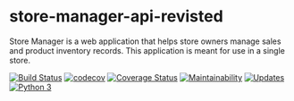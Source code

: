 # store-manager-api-revisted
Store Manager is a web application that helps store owners manage sales and product inventory records. This application is meant for use in a single store.


[![Build Status](https://travis-ci.com/kipruto/store-manager-api-v2-revisted.svg?branch=master)](https://travis-ci.com/kipruto/store-manager-api-v2-revisted) [![codecov](https://codecov.io/gh/kipruto/store-manager-api-v2-revisted/branch/master/graph/badge.svg)](https://codecov.io/gh/kipruto/store-manager-api-v2-revisted) [![Coverage Status](https://coveralls.io/repos/github/kipruto/store-manager-api-v2-revisted/badge.svg?branch=master)](https://coveralls.io/github/kipruto/store-manager-api-v2-revisted?branch=master) [![Maintainability](https://api.codeclimate.com/v1/badges/32806fdcde239f6d6b59/maintainability)](https://codeclimate.com/github/kipruto/store-manager-api-v2-revisted/maintainability) [![Updates](https://pyup.io/repos/github/kipruto/store-manager-api-v2-revisted/shield.svg)](https://pyup.io/repos/github/kipruto/store-manager-api-v2-revisted/) [![Python 3](https://pyup.io/repos/github/kipruto/store-manager-api-v2-revisted/python-3-shield.svg)](https://pyup.io/repos/github/kipruto/store-manager-api-v2-revisted/)
